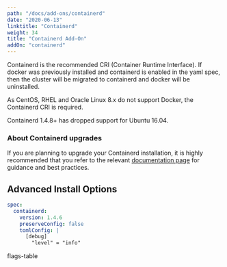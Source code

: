 ```yaml
---
path: "/docs/add-ons/containerd"
date: "2020-06-13"
linktitle: "Containerd"
weight: 34
title: "Containerd Add-On"
addOn: "containerd"
---
```

Containerd is the recommended CRI (Container Runtime Interface).
If docker was previously installed and containerd is enabled in the yaml spec, then the cluster will be migrated to containerd and docker will be uninstalled.

As CentOS, RHEL and Oracle Linux 8.x do not support Docker, the Containerd CRI is required.

Containerd 1.4.8+ has dropped support for Ubuntu 16.04.

### About Containerd upgrades

If you are planning to upgrade your Containerd installation, it is highly recommended that you refer to the relevant [documentation page](/docs/install-with-kurl/upgrading#about-containerd-upgrades) for guidance and best practices.

## Advanced Install Options

```yaml
spec:
  containerd:
    version: 1.4.6
    preserveConfig: false
    tomlConfig: |
      [debug]
        "level" = "info"
```

flags-table
